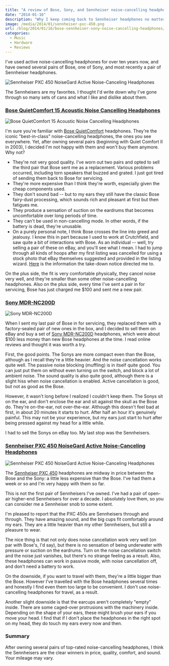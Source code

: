 ```yaml
---
title: "A review of Bose, Sony, and Sennheiser noise-cancelling headphones"
date: "2014-01-16"
description: "Why I keep coming back to Sennheiser headphones no matter how many pairs of Bose I own"
image: /media/2014/01/sennheiser-pxc-450.png
url: /blog/2014/01/16/bose-sennheiser-sony-noise-cancelling-headphones/
categories:
  - Music
  - Hardware
  - Reviews
---
```

I've used active noise-cancelling headphones for over ten years now, and have owned several pairs of Bose, one of Sony, and most recently a pair of Sennheiser headphones.

![Sennheiser PXC 450 NoiseGard Active Noise-Canceling Headphones](/media/2014/01/sennheiser-pxc-450.png)

The Sennheisers are my favorites. I thought I'd write down why I've gone through so many sets of cans and what I like and dislike about them.

<!--more-->

### [Bose QuietComfort 15 Acoustic Noise Cancelling Headphones](http://www.amazon.com/Bose-QuietComfort-Acoustic-Cancelling-Headphones/dp/B0054JJ0QW/?tag=xaprb-20)

![Bose QuietComfort 15 Acoustic Noise Cancelling Headphones](/media/2014/01/bose-quiet-comfort.png)

I'm sure you're familiar with [Bose QuietComfort](http://www.amazon.com/Bose-QuietComfort-Acoustic-Cancelling-Headphones/dp/B0054JJ0QW/?tag=xaprb-20) headphones. They're the iconic "best-in-class" noise-cancelling headphones, the ones you see everywhere. Yet, after owning several pairs (beginning with Quiet Comfort II in 2003), I decided I'm not happy with them and won't buy them anymore. Why not?

* They're not very good quality. I've worn out two pairs and opted to sell the third pair that Bose sent me as a replacement. Various problems occurred, including torn speakers that buzzed and grated. I just got tired of sending them back to Bose for servicing.
* They're more expensive than I think they're worth, especially given the cheap components used.
* They don't sound bad -- but to my ears they still have the classic Bose fairy-dust processing, which sounds rich and pleasant at first but then fatigues me.
* They produce a sensation of suction on the eardrums that becomes uncomfortable over long periods of time.
* They can't be used in non-cancelling mode. In other words, if the battery is dead, they're unusable.
* On a purely personal note, I think Bose crosses the line into greed and jealousy. I know this in part because I used to work at Crutchfield, and saw quite a bit of interactions with Bose. As an individual -- well, try selling a pair of these on eBay, and you'll see what I mean. I had to jump through all kinds of hoops after my first listing was cancelled for using a stock photo that eBay themselves suggested and provided in the listing wizard. [Here](http://cgi3.ebay.com/ws/eBayISAPI.dll?ViewUserPage&userid=Bosetracker) is the information the take-down notice directed me to.

On the plus side, the fit is very comfortable physically, they cancel noise very well, and they're smaller than some other noise-cancelling headphones. Also on the plus side, every time I've sent a pair in for servicing, Bose has just charged me $100 and sent me a new pair.

### [Sony MDR-NC200D](http://www.amazon.com/Sony-Canceling-Stereo-Headphones-MDR-NC200D/dp/B005LA53BK/?tag=xaprb-20)

![Sony MDR-NC200D](/media/2014/01/sony-mdr-nc200d.png)

When I sent my last pair of Bose in for servicing, they replaced them with a factory-sealed pair of new ones in the box, and I decided to sell them on eBay and buy a set of [Sony MDR-NC200D](http://www.amazon.com/Sony-Canceling-Stereo-Headphones-MDR-NC200D/dp/B005LA53BK/?tag=xaprb-20) headphones, which were about $100 less money than new Bose headphones at the time. I read online reviews and thought it was worth a try.

First, the good points. The Sonys are more compact even than the Bose, although as I recall they're a little heavier. And the noise cancellation works quite well. The passive noise blocking (muffling) is in itself quite good. You can just put them on without even turning on the switch, and block a lot of ambient noise. The sound quality is also quite good, although there is a slight hiss when noise cancellation is enabled. Active cancellation is good, but not as good as the Bose.

However, it wasn't long before I realized I couldn't keep them. The Sonys sit on the ear, and don't enclose the ear and sit against the skull as the Bose do. They're on-the-ear, not over-the-ear. Although this doesn't feel bad at first, in about 20 minutes it starts to hurt. After half an hour it's genuinely painful. This may not be your experience, but my ears just start to hurt after being pressed against my head for a little while.

I had to sell the Sonys on eBay too. My last stop was the Sennheisers.

### [Sennheiser PXC 450 NoiseGard Active Noise-Canceling Headphones](http://www.amazon.com/Sennheiser-PXC-450-Noise-Canceling-Headphones/dp/B000R2PC2M/?tag=xaprb-20)

![Sennheiser PXC 450 NoiseGard Active Noise-Canceling Headphones](/media/2014/01/sennheiser-pxc-450.png)

The [Sennheiser PXC 450](http://www.amazon.com/Sennheiser-PXC-450-Noise-Canceling-Headphones/dp/B000R2PC2M/?tag=xaprb-20) headphones are midway in price between the Bose and the Sony: a little less expensive than the Bose. I've had them a week or so and I'm very happy with them so far.

This is not the first pair of Sennheisers I've owned. I've had a pair of open-air higher-end Sennheisers for over a decade. I absolutely love them, so you can consider me a Sennheiser snob to some extent.

I'm pleased to report that the PXC 450s are Sennheisers through and through. They have amazing sound, and the big cups fit comfortably around my ears. They are a little heavier than my other Sennheisers, but still a pleasure to wear.

The nice thing is that not only does noise cancellation work very well (on par with Bose's, I'd say), but there is no sensation of being underwater with pressure or suction on the eardrums. Turn on the noise cancellation switch and the noise just vanishes, but there's no strange feeling as a result. Also, these headphones can work in passive mode, with noise cancellation off, and don't need a battery to work.

On the downside, if you want to travel with them, they're a little bigger than the Bose. However I've travelled with the Bose headphones several times and honestly I find even them too large to be convenient. I don't use noise-cancelling headphones for travel, as a result.

Another slight downside is that the earcups aren't completely "empty" inside. There are some caged-over protrusions with the machinery inside. Depending on the shape of your ears, these might brush your ears if you move your head. I find that if I don't place the headphones in the right spot on my head, they do touch my ears every now and then.

### Summary

After owning several pairs of top-rated noise-cancelling headphones, I think the Sennheisers are the clear winners in price, quality, comfort, and sound. Your mileage may vary.

